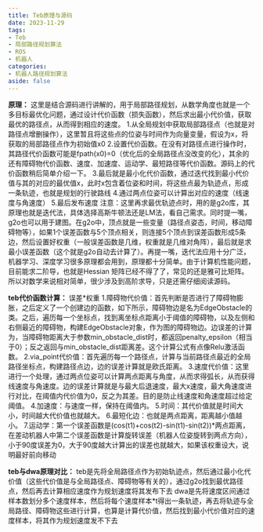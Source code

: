 ```yaml
---
title: Teb原理与源码
date: 2023-11-29 
tags:
- Teb
- 局部路径规划算法
- ROS
- 机器人
categories:
- 机器人路径规划算法
aside: false
---
```

**原理：** 这里是结合源码进行讲解的，用于局部路径规划，从数学角度也就是一个多目标最优化问题，通过设计代价函数（损失函数），然后求出最小代价值，获取最优的路径点，从而得到相应的速度。
1.从全局规划中获取局部路径点（也就是对路径点增删操作），这里暂且将这些点的位姿与时间作为向量变量，假设为x，将获取的局部路径点作为初始值x0
2.设置代价函数。在没有对路径点进行操作时，其路径代价函数可能是fpath(x0)=0（优化后的全局路径点没改变的化），其余的还有障碍物代价函数、速度、加速度、运动学、最短路径等代价函数。源码上的代价函数稍后简单介绍一下。
3.最后就是最小化代价函数，通过迭代找到最小代价值与其的对应的最优值x，此时x包含着位姿和时间，将这些点最为轨迹点，形成一条轨迹，也就是规划的行驶路线
4.通过两点位姿可以计算出对应的速度（线速度与角速度）
5.最后发布速度
注意：这里再求最优轨迹点时，用的是g2o库，其原理也就是迭代法，具体选择高斯牛顿法还是LM法，看自己需求。同时提一嘴，g2o也可以用于建图。在g2o中，顶点就是一些变量（路径点姿态，时间，移动障碍物等），如果1个误差函数与5个顶点相关，则连接5个顶点到误差函数形成5条边，然后设置好权重（一般误差函数是几维，权重就是几维对角阵），最后就是求最小误差函数（这个就是g2o自动去计算了）。再提一嘴，迭代法应用十分广泛，机器学习、深度学习很多原理都会用到，原理都十分简单。由于计算机性能问题，目前能求二阶导，也就是Hessian 矩阵已经不得了了，常见的还是雅可比矩阵。所以对数学来说相对简单，很少涉及到高阶求导，只是还需仔细阅读源码。

**teb代价函数计算：** 误差*权重
1.障碍物代价值：首先判断是否进行了障碍物膨胀，之后定义了一个创建边的函数，如下所示，障碍物边是名为EdgeObstacle的类。之后，遍历每一个坐标点，找到离坐标点距离小于阈值的障碍物，以及左侧和右侧最近的障碍物，构建EdgeObstacle对象，作为图的障碍物边。边误差的计算为，当障碍物距离大于参数min_obstacle_dist时，都返回penalty_epsilon（相当于0）；反之返回与min_obstacle_dist距离差。这个计算公式有点像Relu激活函数。
2.via_point代价值：首先遍历每一个路径点，计算与当前路径点最近的全局路径坐标点，构建路径点边，边的误差计算就是欧氏距离。
3.速度代价值：这里进行一个处理，通过两点位姿可以计算两点距离与角度，从而求得弧长，从而获得线速度与角速度。边的误差计算就是与最大后退速度，最大x速度，最大角速度进行对比，在阈值内代价值为0，反之为其差。目的是防止线速度和角速度超过给定阈值。
4.加速度：与速度一样，保持在阈值内。
5.时间：其代价值就是时间大小，时间越大代价值也就越大。
6.最短化边：也就是两点距离，距离越小值越小。
7.运动学：第一个误差函数是(cos(t1)+cos(t2)-sin(t1)-sin(t2))*两点距离，在差动机器人中第二个误差函数是计算旋转误差（机器人位姿旋转到两点方向），小于90度误差为0，大于90度越大计算出的误差也就越大，如果该权重设大，说明最好前向移动

**teb与dwa原理对比：**
teb是先将全局路径点作为初始轨迹点，然后通过最小化代价值（这些代价值是与全局路径点、障碍物等有关的），通过g2o找到最优路径点，然后再去计算相应速度作为规划速度将其发布下去
dwa是先将速度区间通过样本数划分多个速度样本，然后将每个速度样本*t得出一条轨迹，再去将轨迹与全局路径、障碍物这些进行计算，也算是计算代价值，然后找到最小代价值对应的速度样本，将其作为规划速度发不下去